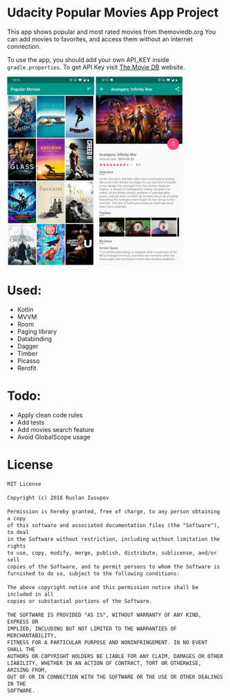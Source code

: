 # Udacity Popular Movies App Project
This app shows popular and most rated movies from themoviedb.org
You can add movies to favorites, and access them without an internet connection.

To use the app, you should add your own API_KEY inside `gradle.properties`. To get API Key visit [The Movie DB](https://www.themoviedb.org/) website.

<img width="40%" src="https://raw.githubusercontent.com/ruslanyussupov/popular-movies/master/img/main.jpg" /> <img width="40%" src="https://raw.githubusercontent.com/ruslanyussupov/popular-movies/master/img/detail.jpg" />

# Used:
* Kotlin
* MVVM
* Room
* Paging library
* Databinding
* Dagger
* Timber
* Picasso
* Rerofit

# Todo:
* Apply clean code rules
* Add tests
* Add movies search feature
* Avoid GlobalScope usage

# License
```
MIT License

Copyright (c) 2018 Ruslan Iusupov

Permission is hereby granted, free of charge, to any person obtaining a copy
of this software and associated documentation files (the "Software"), to deal
in the Software without restriction, including without limitation the rights
to use, copy, modify, merge, publish, distribute, sublicense, and/or sell
copies of the Software, and to permit persons to whom the Software is
furnished to do so, subject to the following conditions:

The above copyright notice and this permission notice shall be included in all
copies or substantial portions of the Software.

THE SOFTWARE IS PROVIDED "AS IS", WITHOUT WARRANTY OF ANY KIND, EXPRESS OR
IMPLIED, INCLUDING BUT NOT LIMITED TO THE WARRANTIES OF MERCHANTABILITY,
FITNESS FOR A PARTICULAR PURPOSE AND NONINFRINGEMENT. IN NO EVENT SHALL THE
AUTHORS OR COPYRIGHT HOLDERS BE LIABLE FOR ANY CLAIM, DAMAGES OR OTHER
LIABILITY, WHETHER IN AN ACTION OF CONTRACT, TORT OR OTHERWISE, ARISING FROM,
OUT OF OR IN CONNECTION WITH THE SOFTWARE OR THE USE OR OTHER DEALINGS IN THE
SOFTWARE.
```
